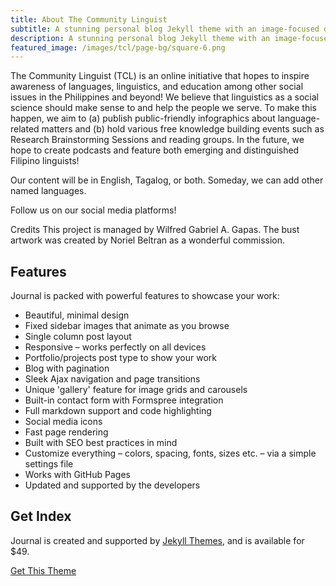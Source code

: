 ```yaml
---
title: About The Community Linguist
subtitle: A stunning personal blog Jekyll theme with an image-focused design.
description: A stunning personal blog Jekyll theme with an image-focused design.
featured_image: /images/tcl/page-bg/square-6.png
---
```


The Community Linguist (TCL) is an online initiative that hopes to inspire awareness of languages, linguistics, and education among other social issues in the Philippines and beyond! We believe that linguistics as a social science should make sense to and help the people we serve.
To make this happen, we aim to (a) publish public-friendly infographics about language-related matters and (b) hold various free knowledge building events such as Research Brainstorming Sessions and reading groups. In the future, we hope to create podcasts and feature both emerging and distinguished Filipino linguists!


Our content will be in English, Tagalog, or both. Someday, we can add other named languages.

Follow us on our social media platforms!

Credits
This project is managed by Wilfred Gabriel A. Gapas.
The bust artwork was created by Noriel Beltran as a wonderful commission.


## Features

Journal is packed with powerful features to showcase your work:

* Beautiful, minimal design
* Fixed sidebar images that animate as you browse
* Single column post layout
* Responsive – works perfectly on all devices
* Portfolio/projects post type to show your work
* Blog with pagination
* Sleek Ajax navigation and page transitions
* Unique 'gallery' feature for image grids and carousels
* Built-in contact form with Formspree integration
* Full markdown support and code highlighting
* Social media icons
* Fast page rendering
* Built with SEO best practices in mind
* Customize everything – colors, spacing, fonts, sizes etc. – via a simple settings file
* Works with GitHub Pages
* Updated and supported by the developers

## Get Index

Journal is created and supported by [Jekyll Themes](https://jekyllthemes.io), and is available for $49.

<a href="https://jekyllthemes.io/theme/journal-personal-jekyll-theme" class="button button--large">Get This Theme</a>